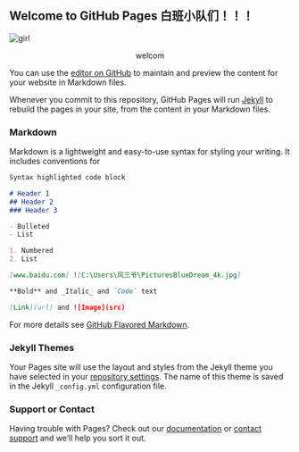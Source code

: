 ## Welcome to GitHub Pages  白班小队们！！！
![girl](https://pic.sogou.com/pics/recompic/detail.jsp?category=%E7%BE%8E%E5%A5%B3&tag=%E5%A4%8F%E6%97%A5#29%2617427962)

<div width="100%" height="30" bgcolor="red" align="center">welcom</div>

You can use the [editor on GitHub](https://github.com/windyichen/index/edit/master/index.md) to maintain and preview the content for your website in Markdown files.

Whenever you commit to this repository, GitHub Pages will run [Jekyll](https://jekyllrb.com/) to rebuild the pages in your site, from the content in your Markdown files.

### Markdown

Markdown is a lightweight and easy-to-use syntax for styling your writing. It includes conventions for

```markdown
Syntax highlighted code block

# Header 1
## Header 2
### Header 3

- Bulleted
- List

1. Numbered
2. List

[www.baidu.com] ![C:\Users\风三爷\PicturesBlueDream_4k.jpg]

**Bold** and _Italic_ and `Code` text

[Link](url) and ![Image](src)
```

For more details see [GitHub Flavored Markdown](https://guides.github.com/features/mastering-markdown/).

### Jekyll Themes

Your Pages site will use the layout and styles from the Jekyll theme you have selected in your [repository settings](https://github.com/windyichen/index/settings). The name of this theme is saved in the Jekyll `_config.yml` configuration file.

### Support or Contact

Having trouble with Pages? Check out our [documentation](https://help.github.com/categories/github-pages-basics/) or [contact support](https://github.com/contact) and we’ll help you sort it out.
